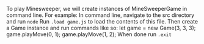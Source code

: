 To play Minesweeper, we will create instances of MineSweeperGame in command line.
For example:
In command line, navigate to the src directory and run `node`
Run `.load game.js` to load the contents of this file.
Then create a Game instance and run commands like so:
let game = new Game(3, 3, 3);
game.playMove(0, 1);
game.playMove(1, 2);
When done run `.exit`